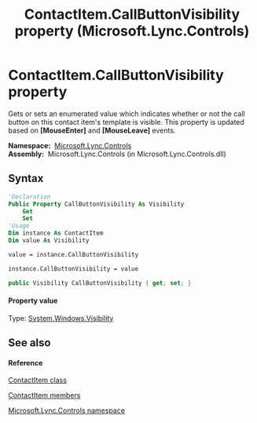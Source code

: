﻿---
title: ContactItem.CallButtonVisibility property  (Microsoft.Lync.Controls)
TOCTitle: 'CallButtonVisibility property '
ms:assetid: P:Microsoft.Lync.Controls.ContactItem.CallButtonVisibility_DI_3_UC_OCS14MrefLyncWPF
ms:mtpsurl: https://msdn.microsoft.com/en-us/library/microsoft.lync.controls.contactitem.callbuttonvisibility_di_3_uc_ocs14mreflyncwpf(v=office.15)
ms:contentKeyID: 48595326
ms.date: 07/28/2014
mtps_version: v=office.15
f1_keywords:
- Microsoft.Lync.Controls.ContactItem.CallButtonVisibility
dev_langs:
- CSharp
- JScript
- VB
- other
---

# ContactItem.CallButtonVisibility property

Gets or sets an enumerated value which indicates whether or not the call button on this contact item's template is visible. This property is updated based on **\[MouseEnter\]** and **\[MouseLeave\]** events.

**Namespace:**  [Microsoft.Lync.Controls](microsoft-lync-controls-namespace_1.md)  
**Assembly:**  Microsoft.Lync.Controls (in Microsoft.Lync.Controls.dll)

## Syntax

``` vb
'Declaration
Public Property CallButtonVisibility As Visibility
    Get
    Set
'Usage
Dim instance As ContactItem
Dim value As Visibility

value = instance.CallButtonVisibility

instance.CallButtonVisibility = value
```

``` csharp
public Visibility CallButtonVisibility { get; set; }
```

#### Property value

Type: [System.Windows.Visibility](http://msdn2.microsoft.com/en-us/library/ms590101)  

## See also

#### Reference

[ContactItem class](contactitem-class-microsoft-lync-controls_1.md)

[ContactItem members](contactitem-members-microsoft-lync-controls_1.md)

[Microsoft.Lync.Controls namespace](microsoft-lync-controls-namespace_1.md)

